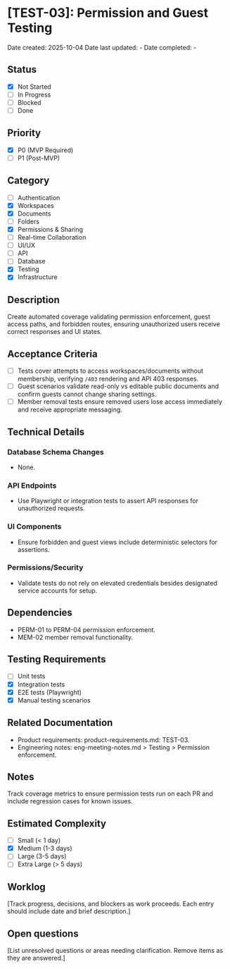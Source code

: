 # [TEST-03]: Permission and Guest Testing

Date created: 2025-10-04
Date last updated: -
Date completed: -

## Status

- [x] Not Started
- [ ] In Progress
- [ ] Blocked
- [ ] Done

## Priority

- [x] P0 (MVP Required)
- [ ] P1 (Post-MVP)

## Category

- [ ] Authentication
- [x] Workspaces
- [x] Documents
- [ ] Folders
- [x] Permissions & Sharing
- [ ] Real-time Collaboration
- [ ] UI/UX
- [ ] API
- [ ] Database
- [x] Testing
- [x] Infrastructure

## Description

Create automated coverage validating permission enforcement, guest access paths, and forbidden routes, ensuring unauthorized users receive correct responses and UI states.

## Acceptance Criteria

- [ ] Tests cover attempts to access workspaces/documents without membership, verifying `/403` rendering and API 403 responses.
- [ ] Guest scenarios validate read-only vs editable public documents and confirm guests cannot change sharing settings.
- [ ] Member removal tests ensure removed users lose access immediately and receive appropriate messaging.

## Technical Details

### Database Schema Changes

- None.

### API Endpoints

- Use Playwright or integration tests to assert API responses for unauthorized requests.

### UI Components

- Ensure forbidden and guest views include deterministic selectors for assertions.

### Permissions/Security

- Validate tests do not rely on elevated credentials besides designated service accounts for setup.

## Dependencies

- PERM-01 to PERM-04 permission enforcement.
- MEM-02 member removal functionality.

## Testing Requirements

- [ ] Unit tests
- [x] Integration tests
- [x] E2E tests (Playwright)
- [x] Manual testing scenarios

## Related Documentation

- Product requirements: product-requirements.md: TEST-03.
- Engineering notes: eng-meeting-notes.md > Testing > Permission enforcement.

## Notes

Track coverage metrics to ensure permission tests run on each PR and include regression cases for known issues.

## Estimated Complexity

- [ ] Small (< 1 day)
- [x] Medium (1-3 days)
- [ ] Large (3-5 days)
- [ ] Extra Large (> 5 days)

## Worklog

[Track progress, decisions, and blockers as work proceeds. Each entry should include date and brief description.]

## Open questions

[List unresolved questions or areas needing clarification. Remove items as they are answered.]
